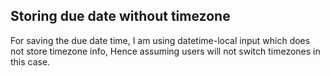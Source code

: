 ## Storing due date without timezone

For saving the due date time, I am using datetime-local input which does not store timezone info, Hence assuming users will not switch timezones in this case.
